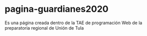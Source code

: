 # pagina-guardianes2020
Es una página creada dentro de la TAE de programación Web de la preparatoria regional de Unión de Tula
